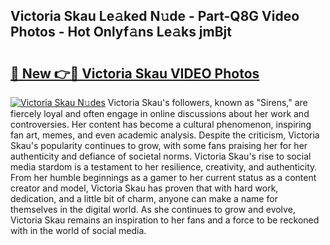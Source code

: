 ## Victoria Skau Le𝚊ked N𝚞de - Part-Q8G Video Photos - Hot Onlyf𝚊ns Le𝚊ks jmBjt

# <h2><a href="http://ab36379.deff.icu/?id=Victoria+Skau">🔗 New 👉🔴 Victoria Skau VIDEO Photos</a></h2>

[![Victoria Skau N𝚞des](https://i.imgur.com/rIISA9y.gif)](http://ab36379.deff.icu/?id=Victoria+Skau)
Victoria Skau's followers, known as "Sirens," are fiercely loyal and often engage in online discussions about her work and controversies. Her content has become a cultural phenomenon, inspiring fan art, memes, and even academic analysis. Despite the criticism, Victoria Skau's popularity continues to grow, with some fans praising her for her authenticity and defiance of societal norms. Victoria Skau's rise to social media stardom is a testament to her resilience, creativity, and authenticity. From her humble beginnings as a gamer to her current status as a content creator and model, Victoria Skau has proven that with hard work, dedication, and a little bit of charm, anyone can make a name for themselves in the digital world. As she continues to grow and evolve, Victoria Skau remains an inspiration to her fans and a force to be reckoned with in the world of social media.

